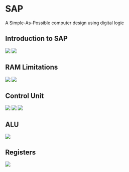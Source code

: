 # SAP
A Simple-As-Possible computer design using digital logic

## Introduction to SAP ##
<img src="Images/SAP.png">
<img src="Images/Instructions.png">

## RAM Limitations
<img src="Images/RAM.png">
<img src="Images/Replicate.png">

## Control Unit
<img src="Images/Control.png">

<img src="Images/ROM.png">

<img src="Images/Microinstructions.png">

## ALU
<img src="Images/ALU.png">

## Registers
<img src="Images/Register.png">
